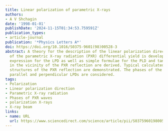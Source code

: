 ```yaml
---
title: Linear polarization of parametric X-rays
authors:
- A V Shchagin
date: '1998-01-01'
publishDate: '2024-11-15T01:34:53.759591Z'
publication_types:
- article-journal
publication: '*Physics Letters A*'
doi: https://doi.org/10.1016/S0375-9601(98)00528-3
abstract: A theory for the description of the linear polarization direction (LPD)
  of the parametric X-ray radiation (PXR) differential yield is developed. The general
  expression for the LPD as well as simple formulae for the PLD and tangent curves
  in the vicinity of the PXR reflection are derived. Typical calculated polarization
  structures of the PXR reflection are demonstrated. The phases of the PXR waves with
  parallel and perpendicular LPDs are considered.
tags:
- Polarization
- Linear polarization direction
- Parametric X-ray radiation
- Phases of PXR waves
- polarization X-rays
- X-ray beam
links:
- name: URL
  url: https://www.sciencedirect.com/science/article/pii/S0375960198005283
---
```

